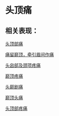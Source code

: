# 头顶痛## 相关表现：[头顶部痛](https://zuoye.gmzyh.com/search?key=头顶部痛)[痛留巅顶，牵引眉间作痛](https://zuoye.gmzyh.com/search?key=痛留巅顶，牵引眉间作痛)[头囟部及颈项疼痛](https://zuoye.gmzyh.com/search?key=头囟部及颈项疼痛)[巅顶疼痛](https://zuoye.gmzyh.com/search?key=巅顶疼痛)[头巅剧痛](https://zuoye.gmzyh.com/search?key=头巅剧痛)[巅顶头痛](https://zuoye.gmzyh.com/search?key=巅顶头痛)[头顶部疼痛](https://zuoye.gmzyh.com/search?key=头顶部疼痛)